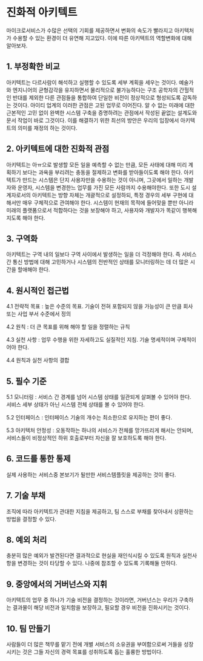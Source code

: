 # 진화적 아키텍트

마이크로서비스가 수많은 선택의 기회를 제공하면서 변화의 속도가 빨라지고 아키텍처가 수용할 수 있는 환경이 더 유연해 지고있다. 이에 따른 아키텍트의 역할변화에 대해 알아보자.

## 1. 부정확한 비교

아키텍트는 다르사람이 해석하고 실행할 수 있도록 세부 계획을 세우는 것이다. 예술가와 엔지니어의 균형감각을 유지하면서 물리적으로 불가능하다는 구조 공학자의 간헐적인 반대를 제외한 다른 관점들을 통합하여 단일한 비전이 정상적으로 형성되도록 감독하는 것이다. 아이티 업계의 이러한 관점은 고된 업무로 이어진다. 알 수 없는 미래에 대한 근본적인 고민 없이 완벽한 시스템 구축을 증명하려는 관점에서 작성된 끝없는 설계도와 문서 작업이 바로 그것이다. 이를 해결하기 위한 최선의 방안은 우리의 입장에서 아키텍트의 의미를 재정의 하는 것이다.

## 2. 아키텍트에 대한 진화적 관점

아키텍트는 아ㅠ으로 발생할 모든 일을 예측할 수 없는 만큼, 모든 사태에 대해 미리 계획하기 보다는 과욕을 부리려는 충동을 절제하고 변화를 받아들이도록 해야 한다. 아키텍트가 만드는 시스템은 단지 사용자만을 수용하는 것이 아니며, 그곳에서 일하는 개발자와 운영자, 시스템을 변경한느 업무를 가진 모든 사람까지 수용해야한다. 또한 도시 설계자로서의 아키텍트는 방향 자체는 개괄적으로 설정하되, 특정 경우의 세부 구현에 대해서만 매우 구체적으로 관여해야 한다. 시스템이 현재의 목적에 들어맞을 뿐만 아니라 미래의 플랫폼으로서 적합하다는 것을 보장해야 하고, 사용자와 개발자가 똑같이 행복해지도록 해야 한다.

## 3. 구역화

아키텍트는 구역 내의 일보다 구역 사이에서 발생하는 일을 더 걱정해야 한다. 즉 서비스 간 통신 방법에 대해 고민하거나 시스템의 전반적인 상태를 모니터링하는 데 더 많은 시간을 할애해야 한다. 

## 4. 원시적인 접근법

4.1 전략적 목표 : 높은 수준의 목표. 기술이 전혀 포함되지 않을 가능성이 큰 만큼 회사 또는 사업 부서 수준에서 정의 

4.2 원칙 : 더 큰 목표를 위해 해야 할 일을 정렬하는 규칙 

4.3 실천 사항 : 업무 수행을 위한 자세하고도 실질적인 지침. 기술 명세적이며 구체적이어야 한다. 

4.4 원칙과 실천 사항의 결합 

## 5. 필수 기준

5.1 모니터링 : 서비스 간 경계를 넘어 시스템 상태를 일관되게 살펴볼 수 있어야 한다. 서비스 세부 상태가 아닌 시스템 전체 상태를 볼 수 있어야 한다. 

5.2 인터페이스 : 인터페이스 기술의 개수는 최소한으로 유지하는 편이 좋다.

5.3 아키텍처 안정성 : 오동작하는 하나의 서비스가 전체를 망가뜨리게 해서는 안되며, 서비스들이 비정상적인 하위 호출로부터 자신을 잘 보호하도록 해야 한다. 

## 6. 코드를 통한 통제

실제 사용하는 서비스중 본보기가 될만한 서비스템플릿을 제공하는 것이 좋다. 

## 7. 기술 부채

조직에 따라 아키텍트가 관대한 지침을 제공하고, 팀 스스로 부채를 찾아내서 상환하는 방법을 결정할 수 있다.  

## 8. 예외 처리

충분히 많은 예외가 발견된다면 결과적으로 현실을 재인식시킬 수 있도록 원칙과 실천사항을 변경하는 것이 타당할 수 있다. 나중에 참조할 수 있도록 기록해둘 만하다. 

## 9. 중앙에서의 거버넌스와 지휘

아키텍트의 업무 중 하나가 기술 비전을 결정하는 것이라면, 거버넌스는 우리가 구축하는 결과물이 해당 비전과 일치함을 보장하고, 필요할 경우 비전을 진화시키는 것이다. 

## 10. 팀 만들기 

사람들이 더 많은 책무를 맡기 전에 개별 서비스의 소유권을 부여함으로써 거들을 성장시키는 것은 그들 자신의 경력 목표를 성취하도록 돕는 훌륭한 방법이다. 


